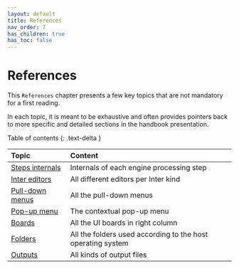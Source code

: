 ```yaml
---
layout: default
title: References
nav_order: 7
has_children: true
has_toc: false
---
```

# References

This ``References`` chapter presents a few key topics that are not mandatory for a first reading.

In each topic, it is meant to be exhaustive and often provides pointers back to
more specific and detailed sections in the handbook presentation.

Table of contents
{: .text-delta }

| Topic | Content |
| :--- | :--- |
| [Steps internals](./steps/README.md) | Internals of each engine processing step |
| [Inter editors](./ui_tools/inter_editors.md) | All different editors per Inter kind |
| [Pull-down menus](./menus/README.md) | All the pull-down menus |
| [Pop-up menu](./menus/popup.md) | The contextual pop-up menu |
| [Boards](./boards/README.md) | All the UI boards in right column |
| [Folders](./folders/README.md) | All the folders used according to the host operating system |
| [Outputs](./outputs/README.md) | All kinds of output files |
